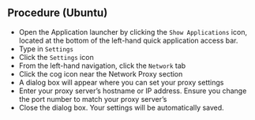 ## Procedure (Ubuntu)

* Open the Application launcher by clicking the `Show Applications` icon, located at the bottom of the left-hand quick application access bar.
* Type in `Settings`
* Click the `Settings` icon
* From the left-hand navigation, click the `Network` tab
* Click the cog icon near the Network Proxy section
* A dialog box will appear where you can set your proxy settings
* Enter your proxy server’s hostname or IP address. Ensure you change the port number to match your proxy server’s
* Close the dialog box. Your settings will be automatically saved.